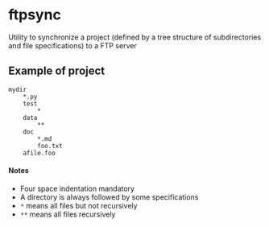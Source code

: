 # ftpsync
Utility to synchronize a project (defined by a tree structure of subdirectories and file specifications) to a FTP server

## Example of project

    mydir
        *.py
        test
            *
        data
            **
        doc
            *.md
            foo.txt
        afile.foo


#### Notes

* Four space indentation mandatory
* A directory is always followed by some specifications
* `*` means all files but not recursively
* `**` means all files recursively
